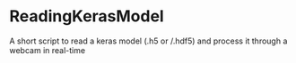# ReadingKerasModel
A short script to read a keras model (.h5 or /.hdf5) and process it through a webcam in real-time
